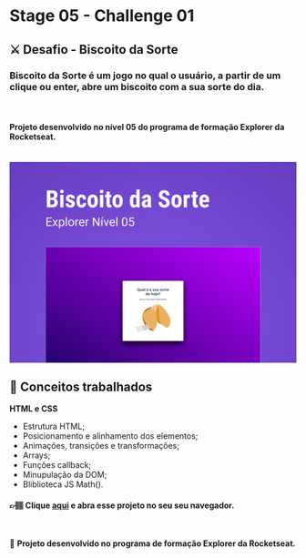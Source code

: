 # Stage 05 - Challenge 01

## ⚔️ **Desafio - Biscoito da Sorte**

### Biscoito da Sorte é um jogo no qual o usuário, a partir de um clique ou enter, abre um biscoito com a sua sorte do dia.

</br>

#### Projeto desenvolvido no nível 05 do programa de formação Explorer da Rocketseat.

</br>

<img align="center" src="./preview.png"/>

</br>

## 📝 **Conceitos trabalhados**

**HTML e CSS**

- Estrutura HTML;
- Posicionamento e alinhamento dos elementos;
- Animações, transições e transformações;
- Arrays;
- Funções callback;
- Minupulação da DOM;
- Bliblioteca JS Math().

#### 👉🏽 Clique **[aqui](https://eduardofariasdev.github.io/stage05-fortune-cookie/)** e abra esse projeto no seu seu navegador.

</br>

🚀 **Projeto desenvolvido no programa de formação Explorer da Rocketseat.**
